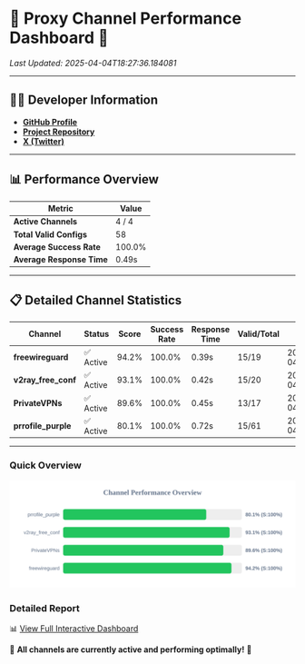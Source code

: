 # 🌟 Proxy Channel Performance Dashboard 🌟

_Last Updated: 2025-04-04T18:27:36.184081_

---

## 👩‍💻 Developer Information

- **[GitHub Profile](https://github.com/4n0nymou3)**  
- **[Project Repository](https://github.com/4n0nymou3/multi-proxy-config-fetcher)**  
- **[X (Twitter)](https://x.com/4n0nymou3)**  

---

## 📊 Performance Overview

| Metric                | Value       |
|-----------------------|-------------|
| **Active Channels**   | 4 / 4       |
| **Total Valid Configs** | 58          |
| **Average Success Rate** | 100.0%      |
| **Average Response Time** | 0.49s       |

---

## 📋 Detailed Channel Statistics

| Channel          | Status     | Score  | Success Rate | Response Time | Valid/Total | Last Success               |
|------------------|------------|--------|--------------|---------------|-------------|----------------------------|
| **freewireguard**  | ✅ Active  | 94.2%  | 100.0% | 0.39s         | 15/19       | 2025-04-04T18:27:36.182259 |
| **v2ray_free_conf**  | ✅ Active  | 93.1%  | 100.0% | 0.42s         | 15/20       | 2025-04-04T18:27:35.289529 |
| **PrivateVPNs**  | ✅ Active  | 89.6%  | 100.0% | 0.45s         | 13/17       | 2025-04-04T18:27:35.769281 |
| **prrofile_purple**  | ✅ Active  | 80.1%  | 100.0% | 0.72s         | 15/61       | 2025-04-04T18:27:34.801264 |

---

### Quick Overview
<div align="center">
  <a href="https://raw.githubusercontent.com/nullluser/NullRepo/refs/heads/main/assets/channel_stats_chart.svg">
    <img src="https://raw.githubusercontent.com/nullluser/NullRepo/refs/heads/main/assets/channel_stats_chart.svg" alt="Source Performance Statistics" width="800">
  </a>
</div>

### Detailed Report
📊 [View Full Interactive Dashboard](https://htmlpreview.github.io/?https://github.com/nullluser/NullRepo/blob/main/assets/performance_report.html)

🎉 **All channels are currently active and performing optimally!** 🎉
